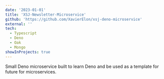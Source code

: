 ```yaml
---
date: '2023-01-01'
title: 'XSJ-Newsletter-Microservice'
github: 'https://github.com/XavierElon/xsj-deno-microservice'
external: ''
tech:
  - Typescript
  - Deno
  - Oak
  - Mongo
showInProjects: true
---
```


Small Deno microservice built to learn Deno and be used as a template for future for microservices.
